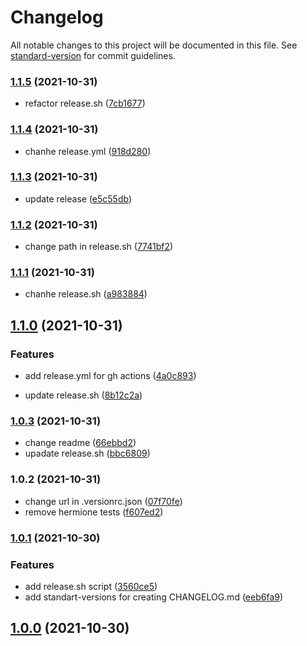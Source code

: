 # Changelog

All notable changes to this project will be documented in this file. See [standard-version](https://github.com/conventional-changelog/standard-version) for commit guidelines.

### [1.1.5](https://github.com/enmalafeev/shri-infrastructure/compare/v1.1.4...v1.1.5) (2021-10-31)


* refactor release.sh ([7cb1677](https://github.com/enmalafeev/shri-infrastructure/commits/7cb16773d1a05b1bb044485ed0b109681c9547d7))

### [1.1.4](https://github.com/enmalafeev/shri-infrastructure/compare/v1.1.3...v1.1.4) (2021-10-31)


* chanhe release.yml ([918d280](https://github.com/enmalafeev/shri-infrastructure/commits/918d280ef1dc30593bab5ce7942094f6ecfd3107))

### [1.1.3](https://github.com/enmalafeev/shri-infrastructure/compare/v1.1.2...v1.1.3) (2021-10-31)


* update release ([e5c55db](https://github.com/enmalafeev/shri-infrastructure/commits/e5c55dbd7c2bbc3bb71dddf4ab76efa2af5399ca))

### [1.1.2](https://github.com/enmalafeev/shri-infrastructure/compare/v1.1.1...v1.1.2) (2021-10-31)


* change path in release.sh ([7741bf2](https://github.com/enmalafeev/shri-infrastructure/commits/7741bf28483059791d7f754936897e2f1da674ee))

### [1.1.1](https://github.com/enmalafeev/shri-infrastructure/compare/v1.1.0...v1.1.1) (2021-10-31)


* chanhe release.sh ([a983884](https://github.com/enmalafeev/shri-infrastructure/commits/a983884de9c11c1ac36e41f259cc74de286fa58c))

## [1.1.0](https://github.com/enmalafeev/shri-infrastructure/compare/v1.0.3...v1.1.0) (2021-10-31)


### Features

* add release.yml for gh actions ([4a0c893](https://github.com/enmalafeev/shri-infrastructure/commits/4a0c893b620299918a7765198767370148f6b1d8))


* update release.sh ([8b12c2a](https://github.com/enmalafeev/shri-infrastructure/commits/8b12c2acba04ae89f374320bfd6182fbeb460540))

### [1.0.3](https://github.com/enmalafeev/shri-infrastructure/compare/v1.0.2...v1.0.3) (2021-10-31)


* change readme ([66ebbd2](https://github.com/enmalafeev/shri-infrastructure/commits/66ebbd2dff91dcf9e47e179d0158cace9e9b72c9))
* upadate release.sh ([bbc6809](https://github.com/enmalafeev/shri-infrastructure/commits/bbc6809833f01ce06c4f61f035734d00e24abbb7))

### 1.0.2 (2021-10-31)


* change url in .versionrc.json ([07f70fe](https://github.com/enmalafeev/shri-infrastructure/commits/07f70fe43410da787a171f2ef2db144d44b1ccad))
* remove hermione tests ([f607ed2](https://github.com/enmalafeev/shri-infrastructure/commits/f607ed2b7fab3ff9d1353a9d52efdc58ac6effbf))

### [1.0.1](https://github.com/enmalafeev/shri-2021-task-testing/compare/v1.0.0...v1.0.1) (2021-10-30)


### Features

* add release.sh script ([3560ce5](https://github.com/enmalafeev/shri-2021-task-testing/commits/3560ce51f94691b317204aa8335b965883ced39e))
* add standart-versions for creating CHANGELOG.md ([eeb6fa9](https://github.com/enmalafeev/shri-2021-task-testing/commits/eeb6fa97399b9447c2b07ac240eefa53014850e0))

## [1.0.0](https://github.com/enmalafeev/shri-2021-task-testing/compare/v0.0.2...v1.0.0) (2021-10-30)
